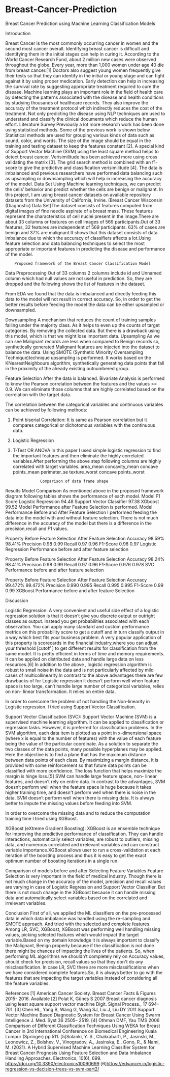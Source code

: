 # Breast-Cancer-Prediction

Breast Cancer Prediction using Machine Learning Classification Models

Introduction

Breast Cancer is the most commonly occurring cancer in women and the second most cancer overall. Identifying breast cancer is difficult and identifying them in the initial stages can help in curing it. According to the World Cancer Research Fund, about 2 million new cases were observed throughout the globe. Every year, more than 1,000 women under age 40 die from breast cancer.[1] Doctors also suggest young women frequently give their tests so that they can identify in the initial or young stage and can fight against it by using proper medication. Early detection can help in increasing the survival rate by suggesting appropriate treatment required to cure the disease.
Machine learning plays an important role in the field of health care by detecting the patterns associated with the disease and health conditions by studying thousands of healthcare records. They also improve the accuracy of the treatment protocol which indirectly reduces the cost of the treatment. Not only predicting the disease using NLP techniques are used to understand and classify the clinical documents which reduce the human effort.
Literature Survey
Previously a lot more research work has been done using statistical methods. Some of the previous work is shown below Statistical methods are used for grouping various kinds of data such as sound, color, and words. The size of the image should be equal in the training and testing dataset to keep the features constant [2]. A special kind of Support Vector Machine (SVM) using the least square method helps to detect breast cancer. Verisimilitude has been achieved more using cross validating the matrix [3]. The grid search method is combined with an f1-score to give the predictive and classification verisimilitude [4]. The data is imbalanced and previous researchers have performed data balancing such as upsampling or downsampling which will help in increasing the accuracy of the model.
Data Set
Using Machine learning techniques, we can predict the cells’ behavior and predict whether the cells are benign or malignant. In this project, I am using breast cancer datasets on available repository datasets from the University of California, Irvine. (Breast Cancer Wisconsin (Diagnostic) Data Set)The dataset consists of features computed from digital images of fine needle aspirate of a breast mass. These features represent the characteristics of cell nuclei present in the image.There are about 33 columns or features on cell images of 569 participants.Out of 33 features, 32 features are independent of 569 participants. 63% of cases are benign and 37% are malignant.It shows that this dataset consists of data imbalance due to which the accuracy of classifiers affects a lot.Using feature selection and data balancing techniques to select the most appropriate or important features in predicting the disease and performance of the model.

 
		Proposed framework of the Breast Cancer Classification Model

Data Preprocessing
Out of 33 columns 2 columns include id and Unnamed column which had null values are not useful in prediction. So, they are dropped and the following shows the list of features in the dataset.
 
From EDA we found that the data is imbalanced and directly feeding this data to the model will not result in correct accuracy. So, in order to get the better results before feeding the model the data can be either upsampled or downsampled. 
 
Downsampling
A mechanism that reduces the count of training samples falling under the majority class. As it helps to even up the counts of target categories. By removing the collected data. But there is a drawback using this model, which is that we might lose important data.
Upsampling
As we can see Malignant records are less when compared to Benign records so, synthetically generated Malignant features are injected into the dataset to balance the data. Using SMOTE (Synthetic Minority Oversampling Technique)technique upsampling is performed. It works based on the KNearestNeighbours algorithm, synthetically generating data points that fall in the proximity of the already existing outnumbered group.

Feature Selection
After the data is balanced. Bivariate Analysis is performed to know the Pearson correlation between the features and the values >= 0.9. We can eliminate those columns that are highly correlated based on the correlation with the target data.

The correlation between the categorical variables and continuous variables can be achieved by following methods:
1.	Point biserial Correlation: It is same as Pearson correlation but it compares categorical or dichotomous variables with the continuous data.
2.	Logistic Regression
3.	T-Test OR ANOVA
In this paper I used simple logistic regression to find the important features and then eliminate the highly correlated variables.After performing the above step following columns are highly correlated with target variables.
area_mean
concavity_mean
concave points_mean
perimeter_se
texture_worst
concave points_worst

 
   					Comparison of data frame shape 

Results
Model Comparison
As mentioned above in the proposed framework diagram following tables shows the performance of each model.
Model	F1 Score
Logistic Regression	94.48
Support Vector Classifier	97.38
XGboost	99.52
			Model Performance after Feature Selection is performed.
Model Performance Before and After Feature Selection
I performed feeding the data into the model with and without feature selection. There is not much difference in the accuracy of the model but there is a difference in the precision,recall and F1 values.


Property	Before Feature Selection	After Feature Selection
Accuracy	98.59%	98.41%
Precision	0.98	0.99
Recall	0.97	0.96
F1-Score	0.98	0.97
		Logistic Regression Performance before and after feature selection

Property	Before Feature Selection	After Feature Selection
Accuracy	98.24%	98.41%
Precision	0.98	0.99
Recall	0.97	0.96
F1-Score	0.976	0.978
			SVC Performance before and after feature selection

Property	Before Feature Selection	After Feature Selection
Accuracy	99.472%	99.472%
Precision	0.990	0.995
Recall	0.995	0.995
F1-Score	0.99	0.99
			XGBoost Performance before and after feature Selection

Discussion

Logistic Regression:
 A very convenient and useful side effect of a logistic regression solution is that it doesn’t give you discrete output or outright classes as output. Instead you get probabilities associated with each observation. You can apply many standard and custom performance metrics on this probability score to get a cutoff and in turn classify output in a way which best fits your business problem. A very popular application of this property is scorecards in the financial industry,where you can adjust your threshold [cutoff ] to get different results for classification from the same model. It is pretty efficient in terms of time and memory requirements. It can be applied on distributed data and handle large data on less resources.[6] In addition to the above , logistic regression algorithm is robust to small noise in the data and is not particularly affected by mild cases of multicollinearity.In contrast to the above advantages there are few drawbacks of for Logistic regression it doesn’t perform well when feature space is too large, can’t handle large number of categorical variables, relies on non- linear transformation. It relies on entire data.

In order to overcome the problem of not handling the Non-linearity in Logistic regression. I tried using Support Vector Classification. 

Support Vector Classification (SVC):
Support Vector Machine (SVM) is a supervised machine learning algorithm. It can be applied to classification or regression tasks. However, it is preferred for classification problems. In the SVM algorithm, each data item is plotted as a point in x-dimensional space (where x is equal to the number of features) with the value of each feature being the value of the particular coordinate. As a solution to separate the two classes of the data points, many possible hyperplanes may be applied. Here the objective is to find a plane that has the maximum distance between data points of each class. By maximizing a margin distance, it is provided with some reinforcement so that future data points can be classified with more confidence. The loss function that helps maximize the margin is hinge loss.[5]
SVM can handle large feature space, non- linear features, and doesn’t rely on entire data. In contrast to the advantages, SVM doesn’t perform well when the feature space is huge because it takes higher training time, and doesn't perform well when there is noise in the data.
SVM doesn’t perform well when there is missing data. It is always better to impute the missing values before feeding into SVM.

In  order to overcome the missing data and to reduce the computation training time I tried using XGBoost.

XGBoost (eXtreme Gradient Boosting):
XGBoost is an ensemble technique for improving the predictive performance of classification. They can handle interactions, automatically select variables, are robust to outliers, missing data, and numerous correlated and irrelevant variables and can construct variable importance.XGBoost allows user to run a cross-validation at each iteration of the boosting process and thus it is easy to get the exact optimum number of boosting iterations in a single run.

Comparison of models before and after Selecting Feature Variables
Feature Selection is very important in the field of medical industry. Though there is not much change in the accuracy of the model, precision and recall values are varying in case of Logistic Regression and Support Vector Classifier. But there is not much change in the XGBoost because it can handle missing data and automatically select variables based on the correlated and irrelevant variables.

Conclusion
First of all, we applied the ML classifiers on the pre-processed data in which data imbalance was handled using the re-sampling and SMOTE approach. And tried with the selected and complete features. Among LR, SVC, XGBoost, XGBoost was performing well handling missing values, picking selected features which would impact the target variable.Based on my domain knowledge it is always important to classify the Malignant, Benign properly because if the classification is not done there might be chances of impacting the lives of the patients. So, when performing ML algorithms we shouldn’t completely rely on Accuracy values, should check for precision, recall values so that they don't do  any misclassification. In case LR, SVC there are more misclassifications when we have considered complete features.So, it is always better to go with the features that are impacting the target variables instead of considering all the feature variables.





















References
[1] American Cancer Society. Breast Cancer Facts & Figures 2015- 2016. Available
[2] Polat K, Güneş S 2007 Breast cancer diagnosis using least square support vector machine Digit. Signal Process., 17 694–701.
[3] Chen HL, Yang B, Wang G, Wang SJ, Liu J, Liu DY 2011 Support Vector Machine Based Diagnostic System for Breast Cancer Using Swarm Intelligence J. Med. Syst 36 2505– 2519.
[4] Othman DMF, Yau TMS 2006 Comparison of Different Classification Techniques Using WEKA for Breast Cancer in 3rd International Conference on Biomedical Engineering Kuala Lumpur (Springer) pp 511. 
[5]Solanki, Y. S., Chakrabarti, P., Jasinski, M., Leonowicz, Z., Bolshev, V., Vinogradov, A., Jasinska, E., Gono, R., & Nami, M. (2021). A Hybrid Supervised Machine Learning Classifier System for Breast Cancer Prognosis Using Feature Selection and Data Imbalance Handling Approaches. Electronics, 10(6), 699. https://doi.org/10.3390/electronics10060699 
[6]https://edvancer.in/logistic-regression-vs-decision-trees-vs-svm-part2/






